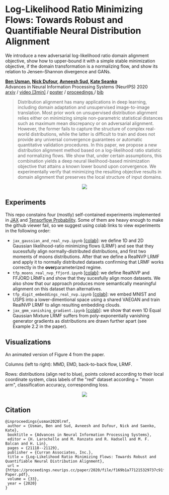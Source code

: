 # Log-Likelihood Ratio Minimizing Flows: Towards Robust and Quantifiable Neural Distribution Alignment

We introduce a new adversarial log-likelihood ratio domain alignment objective, show how to upper-bound it with a simple stable minimization objective, if the domain transformation is a normalizing flow, and show its relation to Jensen–Shannon divergence and GANs.

**[Ben Usman](https://cs-people.bu.edu/usmn/), [Nick Dufour](#), [Avneesh Sud](#), [Kate Seanko](http://ai.bu.edu/ksaenko.html)** </br>
Advances in Neural Information Processing Systems (NeurIPS) 2020 </br>
<a href="https://arxiv.org/abs/2003.12170">arxiv</a> / <a href="https://crossminds.ai/video/log-likelihood-ratio-minimizing-flows-towards-robust-and-quantifiable-neural-distribution-alignment-606fe2f7f43a7f2f827c0167/">video [3min]</a> / <a href="https://cs-people.bu.edu/usmn/pdf/lrmf_poster.pdf">poster</a> / <a href="https://papers.nips.cc/paper/2020/hash/f169b1a771215329737c91f70b5bf05c-Abstract.html">proceedings </a> / <a href="https://cs-people.bu.edu/usmn/bib/lrmf.bib">bib</a>

> Distribution alignment has many applications in deep learning, including domain adaptation and unsupervised image-to-image translation. Most prior work on unsupervised distribution alignment relies either on minimizing simple non-parametric statistical distances such as maximum mean discrepancy or on adversarial alignment. However, the former fails to capture the structure of complex real-world distributions, while the latter is difficult to train and does not provide any universal convergence guarantees or automatic quantitative validation procedures. In this paper, we propose a new distribution alignment method based on a log-likelihood ratio statistic and normalizing flows. We show that, under certain assumptions, this combination yields a deep neural likelihood-based minimization objective that attains a known lower bound upon convergence. We experimentally verify that minimizing the resulting objective results in domain alignment that preserves the local structure of input domains.

<p align="center">
  <img src="https://cs-people.bu.edu/usmn/img/lrmf_large.png" />
</p>

## Experiments

This repo constains four (mostly) self-contained experiments implemented in [JAX](https://github.com/google/jax) and [Tensorflow Probability](https://github.com/tensorflow/probability). Some of them are heavy enough to make the github viewer fail, so we suggest using colab links to view experiments in the following order:
- `jax_gaussian_and_real_nvp.ipynb` [[colab]](https://colab.research.google.com/github/MInner/lrmf/blob/main/jax_gaussian_and_real_nvp.ipynb): we define 1D and 2D Gaussian likelihood-ratio minimizing flows (LRMF) and see that they sucessfully align normally-distributed distributions, and first two moments of moons distributions. After that we define a RealNVP LRMF and apply it to normally distributed datasets confirming that LRMF works correctly in the **over**parameterized regime.
- `tfp_moons_real_nvp_ffjord.ipynb` [[colab]](https://colab.research.google.com/github/MInner/lrmf/blob/main/tfp_moons_real_nvp_ffjord.ipynb): we define RealNVP and FFJORD LRMFs and show that they sucesfully align moon datasets. We also show that our approach produces more semantically meaningful alignment on this dataset than alternatives.
- `tfp_digit_embeddings_real_nvp.ipynb` [[colab]](https://colab.research.google.com/github/MInner/lrmf/blob/main/tfp_digit_embeddings_real_nvp.ipynb): we embed MNIST and USPS into a lower-dimentional space using a shared VAEGAN and train RealNVP LRMF to align resulting embedding clouds.
- `jax_gmm_vanishing_gradient.ipynb` [[colab]](https://colab.research.google.com/github/MInner/lrmf/blob/main/jax_gmm_vanishing_gradient.ipynb): we show that even 1D Equal Gaussian Mixture LRMF suffers from poly-exponentially vanishing generator gradients as distributions are drawn further apart (see Example 2.2 in the paper).

## Visualizations
An animated version of Figure 4 from the paper. 

Columns (left to right): MMD, EMD, back-to-back flow, LRMF. 

Rows: distributions (align red to blue), points colored according to their local coordinate system, class labels of the "red" dataset according = "moon arm", classification accuracy, corresponding loss.

<p align="center">
  <img src="https://cs-people.bu.edu/usmn/img/gifs/lrmf_compressed.gif" />
</p>

## Citation

```
@inproceedings{usman2020lrmf,
 author = {Usman, Ben and Sud, Avneesh and Dufour, Nick and Saenko, Kate},
 booktitle = {Advances in Neural Information Processing Systems},
 editor = {H. Larochelle and M. Ranzato and R. Hadsell and M. F. Balcan and H. Lin},
 pages = {21118--21129},
 publisher = {Curran Associates, Inc.},
 title = {Log-Likelihood Ratio Minimizing Flows: Towards Robust and Quantifiable Neural Distribution Alignment},
 url = {https://proceedings.neurips.cc/paper/2020/file/f169b1a771215329737c91f70b5bf05c-Paper.pdf},
 volume = {33},
 year = {2020}
}
```

